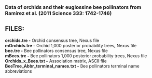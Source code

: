 <h3>Data of orchids and their euglossine bee pollinators from Ramírez et al. (2011 Science 333: 1742-1746)</h3>

<h2>FILES:</h2>
<b>orchids.tre -</b> Orchid consensus tree, Nexus file<br> 
<b>mOrchids.tre -</b> Orchid 1,000 posterior probability trees, Nexus file<br>
<b>bee.tre -</b> Bee pollinators consensus tree, Nexus file <br>
<b>mBees.tre -</b> Bee pollinators 1,000 posterior probability trees, Nexus file<br>
<b>Orchids_x_Bees.txt -</b> Association matrix, ASCII file <br>
<b>BeeTree_Abbr_terminal_names.txt -</b> Bee pollinators terminal name abbreviations<br>
 

